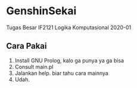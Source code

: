 # GenshinSekai
Tugas Besar IF2121 Logika Komputasional 2020-01

## Cara Pakai
1. Install GNU Prolog, kalo  ga punya ya ga bisa
2. Consult main.pl
3. Jalankan help. biar tahu cara mainnya
4. Udah.
